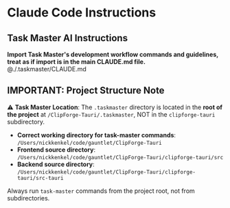 # Claude Code Instructions

## Task Master AI Instructions
**Import Task Master's development workflow commands and guidelines, treat as if import is in the main CLAUDE.md file.**
@./.taskmaster/CLAUDE.md

## IMPORTANT: Project Structure Note
⚠️ **Task Master Location**: The `.taskmaster` directory is located in the **root of the project** at `/ClipForge-Tauri/.taskmaster`, NOT in the `clipforge-tauri` subdirectory.

- **Correct working directory for task-master commands**: `/Users/nickkenkel/code/gauntlet/ClipForge-Tauri`
- **Frontend source directory**: `/Users/nickkenkel/code/gauntlet/ClipForge-Tauri/clipforge-tauri/src`
- **Backend source directory**: `/Users/nickkenkel/code/gauntlet/ClipForge-Tauri/clipforge-tauri/src-tauri`

Always run `task-master` commands from the project root, not from subdirectories.
